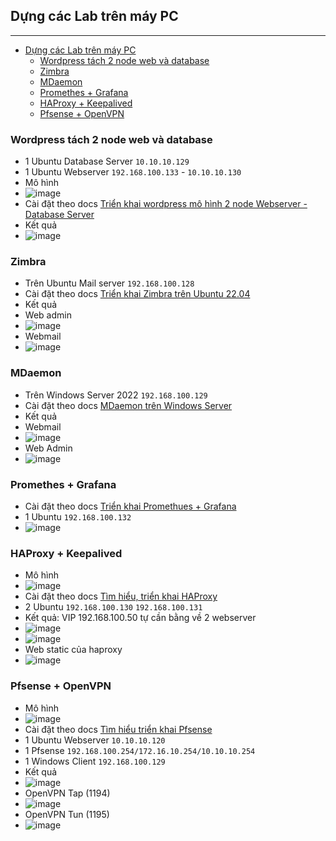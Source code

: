 <!-- TOC --><a name="dng-các-lab-trên-máy-pc"></a>
## Dựng các Lab trên máy PC
***

<!-- TOC start (generated with https://github.com/derlin/bitdowntoc) -->

- [Dựng các Lab trên máy PC](#dng-các-lab-trên-máy-pc)
   * [Wordpress tách 2 node web và database](#wordpress-tách-2-node-web-và-database)
   * [Zimbra](#zimbra)
   * [MDaemon ](#mdaemon)
   * [Promethes + Grafana](#promethes-grafana)
   * [HAProxy + Keepalived](#haproxy-keepalived)
   * [Pfsense + OpenVPN](#pfsense-openvpn)

<!-- TOC end -->

<!-- TOC --><a name="wordpress-tách-2-node-web-và-database"></a>
### Wordpress tách 2 node web và database
- 1 Ubuntu Database Server `10.10.10.129`
- 1 Ubuntu Webserver `192.168.100.133` - `10.10.10.130`
- Mô hình
- ![image](./images/model-1.png)
- Cài đặt theo docs [Triển khai wordpress mô hình 2 node Webserver - Database Server](https://github.com/anthanh264/thuctapnhanhoa/blob/main/06.05.25/2.%20WP_LAMP_LEMP(2%20node).md)
- Kết quả
- ![image](./images/wp.png)

<!-- TOC --><a name="zimbra"></a>
### Zimbra
- Trên Ubuntu Mail server `192.168.100.128`
- Cài đặt theo docs [Triển khai Zimbra trên Ubuntu 22.04](https://github.com/anthanh264/thuctapnhanhoa/blob/main/07.05.25/0.%20Tri%E1%BB%83n%20khai%20s%E1%BB%AD%20d%E1%BB%A5ng%20Zimbra%20tr%C3%AAn%20Ubuntu%2022.04.md)
- Kết quả 
- Web admin
- ![image](./images/zim-1.png)
- Webmail
- ![image](./images/zim-2.png)

<!-- TOC --><a name="mdaemon"></a>
### MDaemon 
- Trên Windows Server 2022 `192.168.100.129`
- Cài đặt theo docs [MDaemon trên Windows Server](https://github.com/anthanh264/thuctapnhanhoa/blob/main/08.05.25/0.%20Tri%E1%BB%83n%20khai%20MDaemon%20tr%C3%AAn%20Windows%20Server.md)
- Kết quả 
- Webmail
- ![image](./images/md-1.png)
- Web Admin
- ![image](./images/md-2.png)

<!-- TOC --><a name="promethes-grafana"></a>
### Promethes + Grafana 
- Cài đặt theo docs [Triển khai Promethues + Grafana](https://github.com/anthanh264/thuctapnhanhoa/blob/main/08.05.25/1.%20Tri%E1%BB%83n%20khai%20Prometheus%20v%C3%A0%20Grafana.md)
- 1 Ubuntu `192.168.100.132`
- ![image](./images/pro.png)

<!-- TOC --><a name="haproxy-keepalived"></a>
### HAProxy + Keepalived
- Mô hình
- ![image](./images/model-2.png)
- Cài đặt theo docs [Tìm hiểu, triển khai HAProxy](https://github.com/anthanh264/thuctapnhanhoa/blob/main/08.05.25/4.%20T%C3%ACm%20hi%E1%BB%83u%2C%20tri%E1%BB%83n%20khai%20HAProxy.md)
- 2 Ubuntu `192.168.100.130` `192.168.100.131`
- Kết quả: VIP 192.168.100.50 tự cần bằng về 2 webserver 
- ![image](./images/ha-1.png)
- ![image](./images/ha-2.png)
- Web static của haproxy
- ![image](./images/ha-3.png)

<!-- TOC --><a name="pfsense-openvpn"></a>
### Pfsense + OpenVPN
- Mô hình
- ![image](./images/model-3.png)
- Cài đặt theo docs [Tìm hiểu triển khai Pfsense](https://github.com/anthanh264/thuctapnhanhoa/blob/main/09.05.25/0.%20T%C3%ACm%20hi%E1%BB%83u%20tri%E1%BB%83n%20khai%20Pfsense.md)
- 1 Ubuntu Webserver `10.10.10.120`
- 1 Pfsense	`192.168.100.254/172.16.10.254/10.10.10.254`
- 1 Windows Client  `192.168.100.129`
- Kết quả 
- ![image](./images/pf-1.png)
- OpenVPN Tap (1194)
- ![image](./images/pf-2.png)
- OpenVPN Tun (1195)
- ![image](./images/pf-3.png)